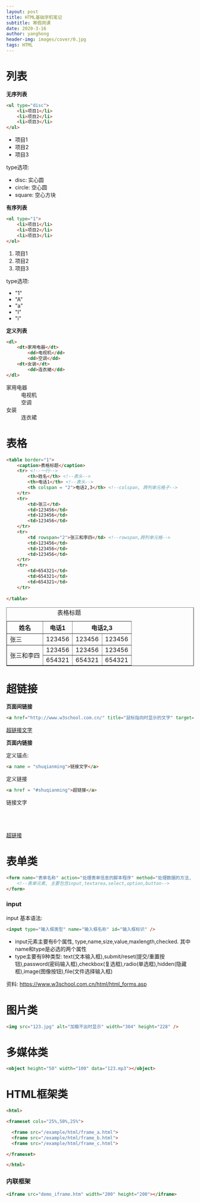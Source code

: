 ```yaml
---
layout: post
title: HTML基础学机笔记
subtitle: 寒假网课
date: 2020-3-16
author: yanghong
header-img: images/cover/0.jpg
tags: HTML 
---
```


# 列表

**无序列表**

```html
<ul type="disc">
	<li>项目1</li>
	<li>项目2</li>
	<li>项目3</li>
</ul>
```

<ul type="disc">
	<li>项目1</li>
	<li>项目2</li>
	<li>项目3</li>
</ul>

type选项:

- disc: 实心圆
- circle: 空心圆
- square: 空心方块

**有序列表**

```html
<ol type="1">
	<li>项目1</li>
	<li>项目2</li>
	<li>项目3</li>
</ol>
```

<ol type="1">
	<li>项目1</li>
	<li>项目2</li>
	<li>项目3</li>
</ol>

type选项:

- "1"
- "A"
- "a"
- "I"
- "i"

**定义列表**

```html
<dl>
	<dt>家用电器</dt>
		<dd>电视机</dd>
		<dd>空调</dd>
	<dt>女装</dt>
		<dd>连衣裙</dd>
</dl>
```

<dl>
	<dt>家用电器</dt>
		<dd>电视机</dd>
		<dd>空调</dd>
	<dt>女装</dt>
		<dd>连衣裙</dd>
</dl>

# 表格

```html
<table border="1">
    <caption>表格标题</caption>
    <tr> <!--一行-->
        <th>姓名</th> <!--表头-->
        <th>电话1</th> <!--表头-->
        <th colspan = "2">电话2,3</th> <!--colspan, 跨列单元格子-->
    </tr>
    <tr>
        <td>张三</td>
        <td>123456</td>
        <td>123456</td>
        <td>123456</td>
    </tr>
    <tr>
        <td rowspan="2">张三和李四</td> <!--rowspan,跨列单元格-->
        <td>123456</td>
        <td>123456</td>
        <td>123456</td>
    </tr>
    <tr>
        <td>654321</td>
        <td>654321</td>
        <td>654321</td>
    </tr>
    
</table>
```

<table border="1">
    <caption>表格标题</caption>
    <tr> <!--一行-->
        <th>姓名</th> <!--表头-->
        <th>电话1</th> <!--表头-->
        <th colspan = "2">电话2,3</th> <!--colspan, 跨列单元格子-->
    </tr>
    <tr>
        <td>张三</td>
        <td>123456</td>
        <td>123456</td>
        <td>123456</td>
    </tr>
    <tr>
        <td rowspan="2">张三和李四</td> <!--rowspan,跨列单元格-->
        <td>123456</td>
        <td>123456</td>
        <td>123456</td>
    </tr>
    <tr>
        <td>654321</td>
        <td>654321</td>
        <td>654321</td>
    </tr>
</table>

# 超链接

**页面间链接**

```html
<a href="http://www.w3school.com.cn/" title="鼠标指向时显示的文字" target="_blank">超链接文字</a>
```

<a href="http://www.w3school.com.cn/" title="鼠标指向时显示的文字" target="_blank">超链接文字</a>

**页面内链接**

定义锚点:

```html
<a name = "shuqianming">链接文字</a>
```

定义链接

```html
<a href = "#shuqianming">超链接</a>
```

<a name = "shuqianming">链接文字</a>
<br><br><br><br><br>
<a href = "#shuqianming">超链接</a>

# 表单类

```html
<form name="表单名称" action="处理表单信息的脚本程序" method="处理数据的方法, 通常为get或post方法, 默认为get">
    <!--表单元素, 主要包含input,textarea,select,option,button-->
</form>

```

### input

input 基本语法:

```html
<input type="输入框类型" name="输入框名称" id="输入框标识" />
```

- input元素主要有6个属性, type,name,size,value,maxlength,checked. 其中name和type是必选的两个属性
- type主要有9种类型: text(文本输入框),submit/reset(提交/重置按钮),password(密码输入框),checkbox(复选框),radio(单选框),hidden(隐藏框),image(图像按钮),file(文件选择输入框)

资料: https://www.w3school.com.cn/html/html_forms.asp

# 图片类

```html
<img src="123.jpg" alt="加载不出时显示" width="304" height="228" />
```

# 多媒体类

```html
<object height="50" width="100" data="123.mp3"></object>
```

# HTML框架类

```html
<html>

<frameset cols="25%,50%,25%">

  <frame src="/example/html/frame_a.html">
  <frame src="/example/html/frame_b.html">
  <frame src="/example/html/frame_c.html">

</frameset>

</html>

```

### 内联框架

```html
<iframe src="demo_iframe.htm" width="200" height="200"></iframe>
```



